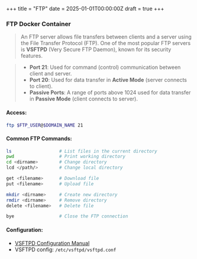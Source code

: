 +++
title = "FTP"
date = 2025-01-01T00:00:00Z
draft = true
+++

### FTP Docker Container

> An FTP server allows file transfers between clients and a server using the File Transfer Protocol (FTP).
> One of the most popular FTP servers is **VSFTPD** (Very Secure FTP Daemon), known for its security features.

> - **Port 21**: Used for command (control) communication between client and server.
> - **Port 20**: Used for data transfer in **Active Mode** (server connects to client).
> - **Passive Ports**: A range of ports above 1024 used for data transfer in **Passive Mode** (client connects to server).


#### Access:
```sh
ftp $FTP_USER@$DOMAIN_NAME 21
```


#### Common FTP Commands:
```sh
ls                  # List files in the current directory
pwd                 # Print working directory
cd <dirname>        # Change directory
lcd </path/>        # Change local directory

get <filename>      # Download file
put <filename>      # Upload file

mkdir <dirname>     # Create new directory
rmdir <dirname>     # Remove directory
delete <filename>   # Delete file

bye                 # Close the FTP connection
```


#### Configuration:
* [VSFTPD Configuration Manual](https://manpages.ubuntu.com/manpages/noble/en/man5/vsftpd.conf.5.html)
* VSFTPD config: `/etc/vsftpd/vsftpd.conf`
